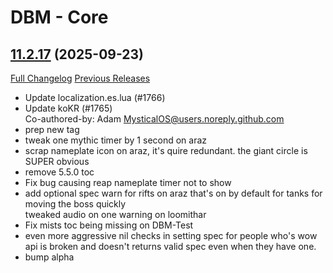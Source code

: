 # DBM - Core

## [11.2.17](https://github.com/DeadlyBossMods/DeadlyBossMods/tree/11.2.17) (2025-09-23)
[Full Changelog](https://github.com/DeadlyBossMods/DeadlyBossMods/compare/11.2.16...11.2.17) [Previous Releases](https://github.com/DeadlyBossMods/DeadlyBossMods/releases)

- Update localization.es.lua (#1766)  
- Update koKR (#1765)  
    Co-authored-by: Adam <MysticalOS@users.noreply.github.com>  
- prep new tag  
- tweak one mythic timer by 1 second on araz  
- scrap nameplate icon on araz, it's quire redundant. the giant circle is SUPER obvious  
- remove 5.5.0 toc  
- Fix bug causing reap nameplate timer not to show  
- add optional spec warn for rifts on araz that's on by default for tanks for moving the boss quickly  
    tweaked audio on one warning on loomithar  
- Fix mists toc being missing on DBM-Test  
- even more aggressive nil checks in setting spec for people who's wow api is broken and doesn't returns valid spec even when they have one.  
- bump alpha  

